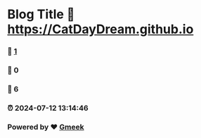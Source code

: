 # Blog Title :link: https://CatDayDream.github.io 
### :page_facing_up: [1](https://CatDayDream.github.io/tag.html) 
### :speech_balloon: 0 
### :hibiscus: 6 
### :alarm_clock: 2024-07-12 13:14:46 
### Powered by :heart: [Gmeek](https://github.com/Meekdai/Gmeek)
